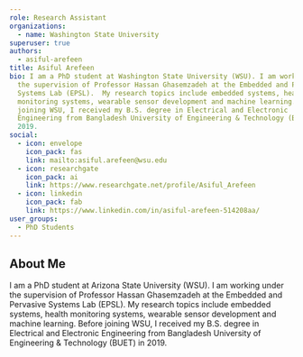 ```yaml
---
role: Research Assistant
organizations:
  - name: Washington State University
superuser: true
authors:
  - asiful-arefeen
title: Asiful Arefeen
bio: I am a PhD student at Washington State University (WSU). I am working under
  the supervision of Professor Hassan Ghasemzadeh at the Embedded and Pervasive
  Systems Lab (EPSL).  My research topics include embedded systems, health
  monitoring systems, wearable sensor development and machine learning.  Before
  joining WSU, I received my B.S. degree in Electrical and Electronic
  Engineering from Bangladesh University of Engineering & Technology (BUET) in
  2019.
social:
  - icon: envelope
    icon_pack: fas
    link: mailto:asiful.arefeen@wsu.edu
  - icon: researchgate
    icon_pack: ai
    link: https://www.researchgate.net/profile/Asiful_Arefeen
  - icon: linkedin
    icon_pack: fab
    link: https://www.linkedin.com/in/asiful-arefeen-514208aa/
user_groups:
  - PhD Students
---
```

## About Me

I am a PhD student at Arizona State University (WSU). I am working under the supervision of Professor Hassan Ghasemzadeh at the Embedded and Pervasive Systems Lab (EPSL). My research topics include embedded systems, health monitoring systems, wearable sensor development and machine learning. Before joining WSU, I received my B.S. degree in Electrical and Electronic Engineering from Bangladesh University of Engineering & Technology (BUET) in 2019.